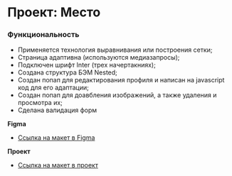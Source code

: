 # Проект: Место

### Функциональность

* Применяется технология выравнивания или построения сетки;
* Страница адаптивна (используются медиазапросы);
* Подключен шрифт Inter (трех начертакниях);
* Создана структура БЭМ Nested;
* Создан попап для редактирования профиля и написан на javascript код для его адаптации;
* Создан попап для доавбления изображений, а также удаления и просмотра их;
* Сделана валидация форм

**Figma**

* [Ссылка на макет в Figma](https://www.figma.com/file/2cn9N9jSkmxD84oJik7xL7/JavaScript.-Sprint-4?node-id=0%3A1)

**Проект**

* [Ссылка на макет в проект](https://stepanbm.github.io/mesto/)
